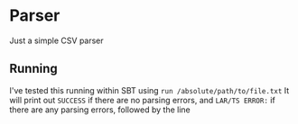 # Parser
Just a simple CSV parser

## Running
I've tested this running within SBT using `run /absolute/path/to/file.txt`
It will print out `SUCCESS` if there are no parsing errors, and `LAR/TS ERROR:` if there are any parsing errors, followed by the line
